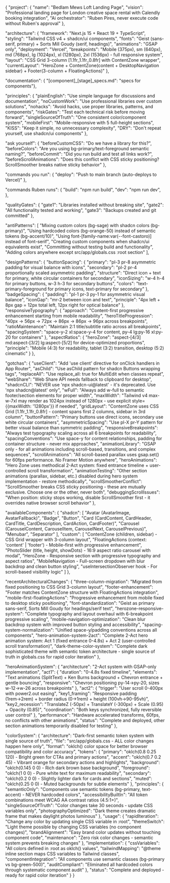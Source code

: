 {
  "project": {
    "name": "Bedlam Mews Loft Landing Page",
    "vision": "Professional landing page for London creative space rental with Calendly booking integration",
    "Ai orchestrator": "Ruben Pires, never execute code without Ruben's approval"
  },
  
  "architecture": {
    "framework": "Next.js 15 + React 19 + TypeScript",
    "styling": "Tailwind CSS v4 + shadcn/ui components",
    "fonts": "Geist (sans-serif, primary) + Sorts Mill Goudy (serif, headings)",
    "animations": "GSAP only",
    "deployment": "Vercel",
    "breakpoints": "Mobile (375px), sm (640px), md (768px), lg (1024px), xl (1280px), 2xl (1536px) - full responsive system",
    "layout": "CSS Grid 3-column [1.1fr_1.1fr_0.8fr] with ContentZone wrapper",
    "currentLayout": "HeroZone + ContentZone(content + DesktopNavigation sidebar) + Footer(3-column + FloatingActions)"
  },
  
  "documentation": {
    "[component]_[stage]_specs.md": "specs for components"},

  "principles": {
    "plainEnglish": "Use simple language for discussions and documentation",
    "noCustomWork": "Use professional libraries over custom solutions",
    "nohacks": "Avoid hacks, use proper libraries, patterns, and components",
    "riskGates": "Test each technical risk before moving forward",
    "singleSourceOfTruth": "One consistent color/component system",
    "mobileFirst": "Mobile-responsive with 5 full-height sections",
    "KISS": "Keep it simple, no unnecessary complexity",
    "DRY": "Don't repeat yourself, use shadcn/ui components"
  },
  
  "ask yourself": {
    "beforeCustomCSS": "Do we have a library for this?",
    "beforeColors": "Are you using bg-primary/text-foreground semantic naming?",
    "beforeCommit": "Did you run build and test all links work?",
    "beforeScrollAnimations": "Does this conflict with CSS sticky positioning? ScrollSmoother breaks native sticky behavior"
  },

  "commands you run": {
    "deploy": "Push to main branch (auto-deploys to Vercel)"
  },

  "commands Ruben runs": {
    "build": "npm run build",
    "dev": "npm run dev",
  },

  "qualityGates": {
    "gate1": "Libraries installed without breaking site",
    "gate2": "All functionality tested and working",
    "gate3": "Backups created and git committed"
  },

  "antiPatterns": [
    "Mixing custom colors (bg-sage) with shadcn colors (bg-primary)",
    "Using hardcoded colors (bg-orange-50) instead of semantic tokens (bg-accent/10)",
    "Using font-[family-name:var(--font-castoro)] instead of font-serif",
    "Creating custom components when shadcn/ui equivalents exist",
    "Committing without testing build and functionality",
    "Adding colors anywhere except src/app/globals.css :root section"
  ],

  "designPatterns": {
    "buttonSpacing": {
      "primary": "pl-3 pr-8 asymmetric padding for visual balance with icons",
      "secondary": "pl-2 pr-4 proportionally scaled asymmetric padding",
      "structure": "Direct icon + text for primary, white circular containers for secondary",
      "iconSizing": "w-4 h-4 for primary buttons, w-3 h-3 for secondary buttons",
      "colors": "text-primary-foreground for primary icons, text-primary for secondary"
    },
    "badgeSpacing": {
      "padding": "pl-1 pr-3 py-1 for asymmetric visual balance",
      "iconGap": "mr-2 between icon and text",
      "principle": "4px left + 8px gap = 12px total left, 12px right for optical balance"
    },
    "responsiveTypography": {
      "approach": "Content-first progressive enhancement starting from mobile readability",
      "heroTitleProgression": "40px → 56px → 72px → 86px → 86px → 96px across breakpoints",
      "ratioMaintenance": "Maintain 2:1 title/subtitle ratio across all breakpoints",
      "spacingSystem": "space-y-2 xl:space-y-4 for content, py-4 lg:py-16 xl:py-20 for containers"
    },
    "aspectRatios": {
      "heroZone": "aspect-[4/3] md:aspect-[3/2] lg:aspect-[5/2] for device-optimized proportions",
      "principle": "Mobile (4:3) for readability, tablet (3:2) transition, desktop (5:2) cinematic"
    }
  },

  "gotchas": {
    "useClient": "Add 'use client' directive for onClick handlers in App Router",
    "asChild": "Use asChild pattern for shadcn Buttons wrapping <a> tags",
    "replaceAll": "Use replace_all: true for MultiEdit when classes repeat",
    "webShare": "Web Share API needs fallback to clipboard for desktop",
    "shadcnCLI": "NEVER use 'npx shadcn-ui@latest' - it's deprecated. Use 'npx shadcn@latest' only",
    "wFull": "Always add w-full to semantic footer/section elements for proper width",
    "maxWidth": "Tailwind v4 max-w-7xl may render as 1024px instead of 1280px - use explicit style={{maxWidth: '1280px'}} if needed",
    "gridLayout": "ContentZone uses CSS Grid [1.1fr_1.1fr_0.8fr] - content spans first 2 columns, sidebar in 3rd column",
    "buttonPattern": "Primary buttons use direct icons, secondary use white circular containers",
    "asymmetricSpacing": "Use pl-X pr-Y pattern for better visual balance than symmetric padding",
    "responsiveBreakpoints": "Always test typography scaling across all 6 breakpoints for readability",
    "spacingConventions": "Use space-y for content relationships, padding for container structure - never mix approaches",
    "animationLibrary": "GSAP only - for all animations including scroll-based, transitions, and complex sequences",
    "scrollAnimations": "All scroll-based parallax uses gsap.set() for 60fps performance. No Framer Motion anywhere",
    "heroAnimations": "Hero Zone uses methodical 2-Act system: fixed entrance timeline + user-controlled scroll transformation",
    "animationTesting": "Other section animations (parallax, sidebar, etc.) disabled during hero system implementation - restore methodically",
    "scrollSmootherConflict": "ScrollSmoother breaks CSS sticky positioning - these are mutually exclusive. Choose one or the other, never both",
    "debuggingScrollIssues": "When position: sticky stops working, disable ScrollSmoother first - it overrides native browser scroll behavior"
  },

  "availableComponents": {
    "shadcn": [
      "Avatar (AvatarImage, AvatarFallback)",
      "Badge", 
      "Button",
      "Card (CardContent, CardHeader, CardTitle, CardDescription, CardAction, CardFooter)",
      "Carousel (CarouselContent, CarouselItem, CarouselNext, CarouselPrevious)",
      "Menubar",
      "Separator"
    ],
    "custom": [
      "ContentZone (children, sidebar) - CSS Grid wrapper with 3-column layout",
      "FloatingActions (context: 'content' | 'footer') - Mobile-first with progressive enhancement",
      "PhotoSlider (title, height, showDots) - 16:9 aspect ratio carousel with modal",
      "HeroZone - Responsive section with progressive typography and aspect ratios",
      "MobileNavigation - Full-screen dropdown with blur backdrop and clean button styling",
      "useIntersectionObserver hook - For scroll-based visibility logic"
    ]
  },

  "recentArchitecturalChanges": {
    "three-column-migration": "Migrated from fixed positioning to CSS Grid 3-column layout",
    "footer-enhancement": "Footer matches ContentZone structure with FloatingActions integration",
    "mobile-first-floatingActions": "Progressive enhancement from mobile fixed to desktop sticky positioning",
    "font-standardization": "Geist as primary sans-serif, Sorts Mill Goudy for headings/serif text",
    "herozone-responsive-system": "Complete typography and layout overhaul with 6-breakpoint progressive scaling",
    "mobile-navigation-optimization": "Clean blur backdrop system with improved button styling and accessibility",
    "spacing-system-normalization": "Unified space-y/padding conventions across all components",
    "hero-animation-system-2act": "Complete 2-Act hero animation system: Act 1 (fixed entrance 0-4.8s) + Act 2 (user-controlled scroll transformation)",
    "dark-theme-color-system": "Complete dark sophisticated theme with semantic token architecture - single source of truth in globals.css for rapid color iteration"
  },

  "heroAnimationSystem": {
    "architecture": "2-Act system with GSAP-only implementation",
    "act1": {
      "duration": "0-4.8s fixed timeline",
      "elements": "Text animations (SplitText) + Ken Burns background + Chevron entrance + gentle bouncing",
      "responsive": "Chevron positioning py-14→py-20, sizes w-12→w-26 across breakpoints"
    },
    "act2": {
      "trigger": "User scroll 0-400px with power2.out easing",
      "key1_framing": "Responsive padding (1rem→2rem) + border radius (0→1rem) + height (100vh→90-95vh)",
      "key2_recession": "TranslateZ (-50px) + TranslateY (-300px) + Scale (0.95) + Opacity (0.85)",
      "coordination": "Both keys synchronized, fully reversible user control"
    },
    "performance": "Hardware accelerated transforms, 60fps, no conflicts with other animations",
    "status": "Complete and deployed, other section animations temporarily disabled for testing"
  },

  "colorSystem": {
    "architecture": "Dark-first semantic token system with single source of truth",
    "file": "src/app/globals.css - ALL color changes happen here only",
    "format": "oklch() color space for better browser compatibility and color accuracy",
    "tokens": {
      "primary": "oklch(0.8 0.25 120) - Bright green for CTAs and primary actions",
      "accent": "oklch(0.7 0.2 45) - Vibrant orange for secondary actions and highlights", 
      "background": "oklch(0.145 0 0) - Rich dark brown base background",
      "foreground": "oklch(1 0 0) - Pure white text for maximum readability",
      "secondary": "oklch(0.2 0 0) - Slightly lighter dark for cards and sections",
      "muted": "oklch(0.25 0 0) - Muted backgrounds for subtle elements"
    },
    "principles": {
      "semanticOnly": "Components use semantic tokens (bg-primary, text-accent) - NEVER hardcoded colors",
      "accessibilityBuiltIn": "All token combinations meet WCAG AA contrast ratios (4.5:1+)",
      "singleSourceOfTruth": "Color changes take 30 seconds - update CSS variables only",
      "photographyOptimized": "Dark theme creates dramatic frame that makes daylight photos luminous"
    },
    "usage": {
      "rapidIteration": "Change any color by updating single CSS variable in :root",
      "themeSwitch": "Light theme possible by changing CSS variables (no component changes)",
      "brandAlignment": "Easy brand color updates without touching component code",
      "maintenance": "Zero risk color changes - semantic system prevents breaking changes"
    },
    "implementation": {
      "cssVariables": "All colors defined in :root as oklch() values",
      "tailwindMapping": "@theme inline section maps CSS variables to Tailwind classes",
      "componentIntegration": "All components use semantic classes (bg-primary vs bg-green-500)",
      "auditCompliant": "Eliminated all hardcoded colors through systematic component audit"
    },
    "status": "Complete and deployed - ready for rapid color iteration"
  }
}